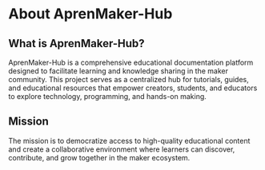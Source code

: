 # About AprenMaker-Hub

## What is AprenMaker-Hub?

AprenMaker-Hub is a comprehensive educational documentation platform designed to facilitate learning and knowledge sharing in the maker community. This project serves as a centralized hub for tutorials, guides, and educational resources that empower creators, students, and educators to explore technology, programming, and hands-on making.

## Mission

The mission is to democratize access to high-quality educational content and create a collaborative environment where learners can discover, contribute, and grow together in the maker ecosystem.
